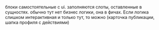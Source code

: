 блоки самостоятельные с ui. заполняются слоты, оставленные в сущностях. обычно тут нет бизнес логики, она в фичах. Если логика слишком интерактивная и только тут, то можно (карточка публикации, шапка профиля с действиями)